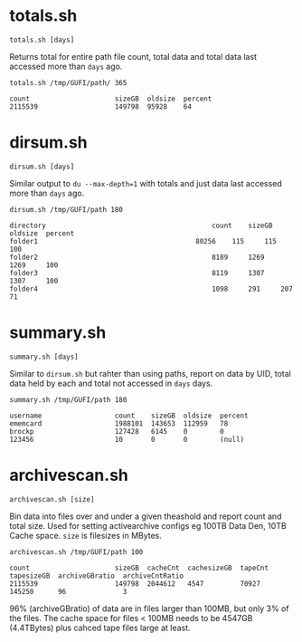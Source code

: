 
# totals.sh

`totals.sh [days]`

Returns total for entire path file count, total data and total data last
accessed more than `days` ago.

```
totals.sh /tmp/GUFI/path/ 365

count                     sizeGB  oldsize  percent
2115539                   149798  95928    64
```

# dirsum.sh

`dirsum.sh [days]`

Similar output to `du --max-depth=1` with totals and just data last accessed
more than `days` ago.

```
dirsum.sh /tmp/GUFI/path 180

directory                                         count    sizeGB  oldsize  percent
folder1		                                  80256    115     115      100
folder2                                           8189     1269    1269     100
folder3                                           8119     1307    1307     100
folder4                                           1098     291     207      71
```

# summary.sh

`summary.sh [days]`

Similar to `dirsum.sh` but rahter than using paths, report on data by UID, total
data held by each and total not accessed in `days` days.

```
summary.sh /tmp/GUFI/path 180

username                  count    sizeGB  oldsize  percent
ememcard                  1988101  143653  112959   78
brockp                    127428   6145    0        0
123456                    10       0       0        (null)
```

# archivescan.sh

`archivescan.sh [size]`

Bin data into files over and under a given theashold and report count and total
size.
Used for setting activearchive configs eg 100TB Data Den, 10TB Cache space.
`size` is filesizes in MBytes.

```
archivescan.sh /tmp/GUFI/path 100

count                     sizeGB  cacheCnt  cachesizeGB  tapeCnt  tapesizeGB  archiveGBratio  archiveCntRatio
2115539                   149798  2044612   4547         70927    145250      96              3
```

96% (archiveGBratio) of data are in files larger than 100MB, but only 3% of the
files.  The cache space for files < 100MB needs to be 4547GB (4.4TBytes) plus
cahced tape files large at least.
